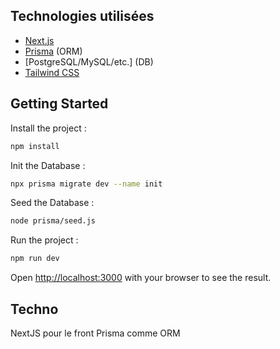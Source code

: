 ## Technologies utilisées

- [Next.js](https://nextjs.org/)
- [Prisma](https://www.prisma.io/) (ORM)
- [PostgreSQL/MySQL/etc.] (DB)
- [Tailwind CSS](https://tailwindcss.com/)


## Getting Started

Install the project :
```bash
npm install
```

Init the Database :
```bash
npx prisma migrate dev --name init
```

Seed the Database : 
```bash
node prisma/seed.js     
```

Run the project :
```bash
npm run dev
```


Open [http://localhost:3000](http://localhost:3000) with your browser to see the result.

## Techno

NextJS pour le front
Prisma comme ORM


